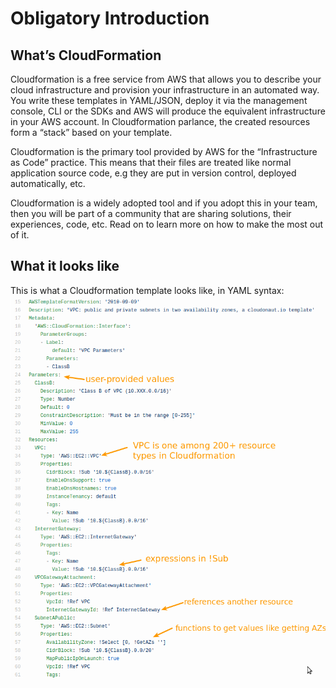# Obligatory Introduction
## What’s CloudFormation
Cloudformation is a free service from AWS that allows you to describe your cloud infrastructure and provision your infrastructure in an automated way. You write these templates in YAML/JSON, deploy it via the management console, CLI or the SDKs and AWS will produce the equivalent infrastructure in your AWS account. In Cloudformation parlance, the created resources form a “stack” based on your template.

Cloudformation is the primary tool provided by AWS for the “Infrastructure as Code” practice. This means that their files are treated like normal application source code, e.g they are put in version control, deployed automatically, etc.

Cloudformation is a widely adopted tool and if you adopt this in your team, then you will be part of a community that are sharing solutions, their experiences, code, etc. Read on to learn more on how to make the most out of it. 

## What it looks like
This is what a Cloudformation template looks like, in YAML syntax:
![](images/image8.png)

